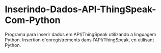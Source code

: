 # Inserindo-Dados-API-ThingSpeak-Com-Python
Programa para inserir dados em API/ThingSpeak utilizando a linguagem Python.
Insertion d'enregistrements dans l'API/ThingSpeak, en utilisant Python.
